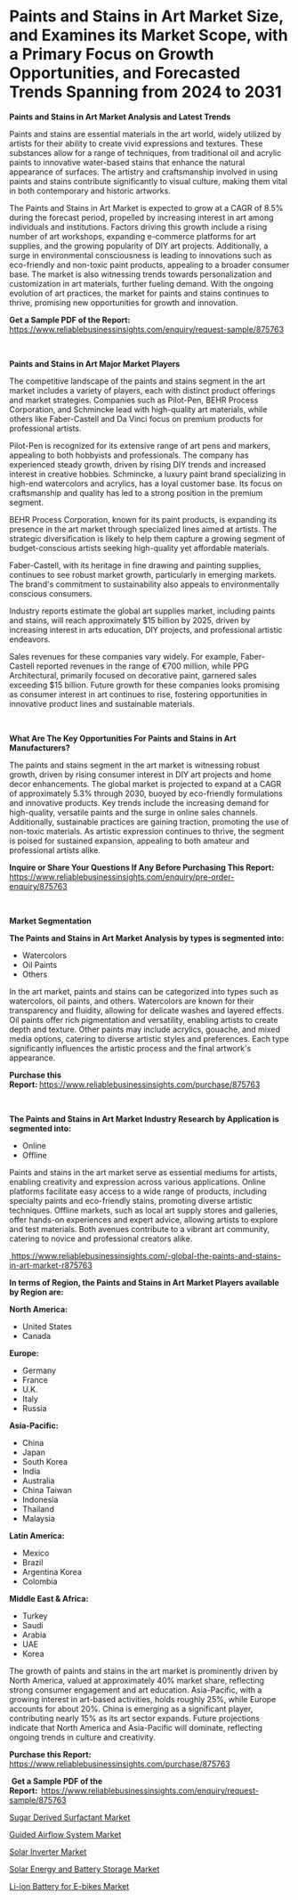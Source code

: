 <p><h1>Paints and Stains in Art Market Size, and Examines its Market Scope, with a Primary Focus on Growth Opportunities, and Forecasted Trends Spanning from 2024 to 2031</h1></p><p><strong>Paints and Stains in Art Market Analysis and Latest Trends</strong></p>
<p><p>Paints and stains are essential materials in the art world, widely utilized by artists for their ability to create vivid expressions and textures. These substances allow for a range of techniques, from traditional oil and acrylic paints to innovative water-based stains that enhance the natural appearance of surfaces. The artistry and craftsmanship involved in using paints and stains contribute significantly to visual culture, making them vital in both contemporary and historic artworks.</p><p>The Paints and Stains in Art Market is expected to grow at a CAGR of 8.5% during the forecast period, propelled by increasing interest in art among individuals and institutions. Factors driving this growth include a rising number of art workshops, expanding e-commerce platforms for art supplies, and the growing popularity of DIY art projects. Additionally, a surge in environmental consciousness is leading to innovations such as eco-friendly and non-toxic paint products, appealing to a broader consumer base. The market is also witnessing trends towards personalization and customization in art materials, further fueling demand. With the ongoing evolution of art practices, the market for paints and stains continues to thrive, promising new opportunities for growth and innovation.</p></p>
<p><strong>Get a Sample PDF of the Report:&nbsp;</strong> <a href="https://www.reliablebusinessinsights.com/enquiry/request-sample/875763">https://www.reliablebusinessinsights.com/enquiry/request-sample/875763</a></p>
<p>&nbsp;</p>
<p><strong>Paints and Stains in Art Major Market Players</strong></p>
<p><p>The competitive landscape of the paints and stains segment in the art market includes a variety of players, each with distinct product offerings and market strategies. Companies such as Pilot-Pen, BEHR Process Corporation, and Schmincke lead with high-quality art materials, while others like Faber-Castell and Da Vinci focus on premium products for professional artists.</p><p>Pilot-Pen is recognized for its extensive range of art pens and markers, appealing to both hobbyists and professionals. The company has experienced steady growth, driven by rising DIY trends and increased interest in creative hobbies. Schmincke, a luxury paint brand specializing in high-end watercolors and acrylics, has a loyal customer base. Its focus on craftsmanship and quality has led to a strong position in the premium segment.</p><p>BEHR Process Corporation, known for its paint products, is expanding its presence in the art market through specialized lines aimed at artists. The strategic diversification is likely to help them capture a growing segment of budget-conscious artists seeking high-quality yet affordable materials. </p><p>Faber-Castell, with its heritage in fine drawing and painting supplies, continues to see robust market growth, particularly in emerging markets. The brand's commitment to sustainability also appeals to environmentally conscious consumers.</p><p>Industry reports estimate the global art supplies market, including paints and stains, will reach approximately $15 billion by 2025, driven by increasing interest in arts education, DIY projects, and professional artistic endeavors. </p><p>Sales revenues for these companies vary widely. For example, Faber-Castell reported revenues in the range of €700 million, while PPG Architectural, primarily focused on decorative paint, garnered sales exceeding $15 billion. Future growth for these companies looks promising as consumer interest in art continues to rise, fostering opportunities in innovative product lines and sustainable materials.</p></p>
<p>&nbsp;</p>
<p><strong>What Are The Key Opportunities For Paints and Stains in Art Manufacturers?</strong></p>
<p><p>The paints and stains segment in the art market is witnessing robust growth, driven by rising consumer interest in DIY art projects and home decor enhancements. The global market is projected to expand at a CAGR of approximately 5.3% through 2030, buoyed by eco-friendly formulations and innovative products. Key trends include the increasing demand for high-quality, versatile paints and the surge in online sales channels. Additionally, sustainable practices are gaining traction, promoting the use of non-toxic materials. As artistic expression continues to thrive, the segment is poised for sustained expansion, appealing to both amateur and professional artists alike.</p></p>
<p><strong>Inquire or Share Your Questions If Any Before Purchasing This Report:</strong> <a href="https://www.reliablebusinessinsights.com/enquiry/pre-order-enquiry/875763">https://www.reliablebusinessinsights.com/enquiry/pre-order-enquiry/875763</a></p>
<p>&nbsp;</p>
<p><strong>Market Segmentation</strong></p>
<p><strong>The Paints and Stains in Art Market Analysis by types is segmented into:</strong></p>
<p><ul><li>Watercolors</li><li>Oil Paints</li><li>Others</li></ul></p>
<p><p>In the art market, paints and stains can be categorized into types such as watercolors, oil paints, and others. Watercolors are known for their transparency and fluidity, allowing for delicate washes and layered effects. Oil paints offer rich pigmentation and versatility, enabling artists to create depth and texture. Other paints may include acrylics, gouache, and mixed media options, catering to diverse artistic styles and preferences. Each type significantly influences the artistic process and the final artwork's appearance.</p></p>
<p><strong>Purchase this Report:&nbsp;</strong><a href="https://www.reliablebusinessinsights.com/purchase/875763">https://www.reliablebusinessinsights.com/purchase/875763</a></p>
<p>&nbsp;</p>
<p><strong>The Paints and Stains in Art Market Industry Research by Application is segmented into:</strong></p>
<p><ul><li>Online</li><li>Offline</li></ul></p>
<p><p>Paints and stains in the art market serve as essential mediums for artists, enabling creativity and expression across various applications. Online platforms facilitate easy access to a wide range of products, including specialty paints and eco-friendly stains, promoting diverse artistic techniques. Offline markets, such as local art supply stores and galleries, offer hands-on experiences and expert advice, allowing artists to explore and test materials. Both avenues contribute to a vibrant art community, catering to novice and professional creators alike.</p></p>
<p><a href="https://www.reliablebusinessinsights.com/-global-the-paints-and-stains-in-art-market-r875763">&nbsp;https://www.reliablebusinessinsights.com/-global-the-paints-and-stains-in-art-market-r875763</a></p>
<p><strong>In terms of Region, the Paints and Stains in Art Market Players available by Region are:</strong></p>
<p>
    <p> <strong> North America: </strong>
        <ul>
            <li>United States</li>
            <li>Canada</li>
        </ul>
        </p> 
    <p> <strong> Europe: </strong>
        <ul>
            <li>Germany</li>
            <li>France</li>
            <li>U.K.</li>
            <li>Italy</li>
            <li>Russia</li>
        </ul>
        </p> 
    <p> <strong> Asia-Pacific: </strong>
        <ul>
            <li>China</li>
            <li>Japan</li>
            <li>South Korea</li>
            <li>India</li>
            <li>Australia</li>
            <li>China Taiwan</li>
            <li>Indonesia</li>
            <li>Thailand</li>
            <li>Malaysia</li>
        </ul>
        </p> 
    <p> <strong> Latin America: </strong>
        <ul>
            <li>Mexico</li>
            <li>Brazil</li>
            <li>Argentina Korea</li>
            <li>Colombia</li>
        </ul>
        </p> 
    <p> <strong> Middle East & Africa: </strong>
        <ul>
            <li>Turkey</li>
            <li>Saudi</li>
            <li>Arabia</li>
            <li>UAE</li>
            <li>Korea</li>
        </ul>
    </p>
    </p>
<p><p>The growth of paints and stains in the art market is prominently driven by North America, valued at approximately 40% market share, reflecting strong consumer engagement and art education. Asia-Pacific, with a growing interest in art-based activities, holds roughly 25%, while Europe accounts for about 20%. China is emerging as a significant player, contributing nearly 15% as its art sector expands. Future projections indicate that North America and Asia-Pacific will dominate, reflecting ongoing trends in culture and creativity.</p></p>
<p><strong>Purchase this Report: </strong><a href="https://www.reliablebusinessinsights.com/purchase/875763">https://www.reliablebusinessinsights.com/purchase/875763</a></p>
<p>&nbsp;<strong>Get a Sample PDF of the Report:&nbsp;&nbsp;</strong><a href="https://www.reliablebusinessinsights.com/enquiry/request-sample/875763">https://www.reliablebusinessinsights.com/enquiry/request-sample/875763</a></p>
<p><strong></strong></p>
<p><p><a href="https://issuu.com/reportprime-2/docs/sugar-derived-surfactant-market-siz_68223c4b776176">Sugar Derived Surfactant Market</a></p><p><a href="https://medium.com/@irwingibson2023/unveiling-market-trends-global-guided-airflow-system-market-growth-and-regional-insights-2024-04935c434e3f">Guided Airflow System Market</a></p><p><a href="https://www.linkedin.com/pulse/solar-inverter-market-research-report-exploring-size-revenue-alqsc?trackingId=kb1UdGimQPqCGWkdO6T1cw%3D%3D">Solar Inverter Market</a></p><p><a href="https://www.linkedin.com/pulse/solar-energy-battery-storage-market-size-type-lead-acid-batteryli-ion-3e81f?trackingId=vC8ksyfEQ0Sn%2BkjkGsffsg%3D%3D">Solar Energy and Battery Storage Market</a></p><p><a href="https://medium.com/@ashlybednar/global-li-ion-battery-for-e-bikes-market-analysis-trends-forecasts-and-growth-opportunities-09760f41d679">Li-ion Battery for E-bikes Market</a></p></p>